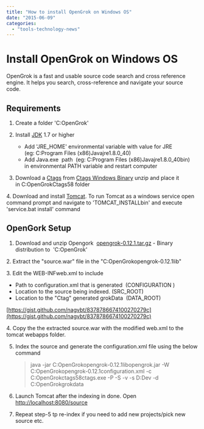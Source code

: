 ```yaml
---
title: "How to install OpenGrok on Windows OS"
date: "2015-06-09"
categories: 
  - "tools-technology-news"
---
```

<!--markdownlint-disable MD013 MD029 MD036 MD024 MD033 MD040 MD042 MD001 MD051 MD025 MD052-->
# Install OpenGrok on Windows OS
<!--markdownlint-disable MD013 MD029 MD036 MD024 MD033 MD040 MD042 MD001 MD051 MD025 MD052-->
OpenGrok is a fast and usable source code search and cross reference engine. It helps you search, cross-reference and navigate your source code.

## Requirements

1. Create a folder 'C:OpenGrok'

2. Install [JDK](http://www.oracle.com/technetwork/java/) 1.7 or higher

    - Add 'JRE\_HOME' environmental variable with value for JRE (eg: C:Program Files (x86)Javajre1.8.0\_40)
    - Add Java.exe  path  (eg: C:Program Files (x86)Javajre1.8.0\_40bin) in environmental PATH variable and restart computer

3. Download a [Ctags](http://ctags.sourceforge.net/) from [Ctags Windows Binary](http://ctags.sourceforge.net/) unzip and place it in C:OpenGrokCtags58 folder

4. Download and install [Tomcat](http://tomcat.apache.org/download-70.cgi). To run Tomcat as a windows service open command prompt and navigate to 'TOMCAT\_INSTALLbin' and execute 'service.bat install' command

## OpenGork Setup

1. Download and unzip Opengork  [opengrok-0.12.1.tar.gz](http://java.net/projects/opengrok/downloads/download/opengrok-0.12.1.tar.gz) - Binary distribution to  'C:OpenGrok'

2. Extract the "source.war" file in the "C:OpenGrokopengrok-0.12.1lib"

3. Edit the WEB-INFweb.xml to include

- Path to configuration.xml that is generated  (CONFIGURATION )
- Location to the source being indexed. (SRC\_ROOT)
- Location to the "Ctag" generated grokData  (DATA\_ROOT)

[https://gist.github.com/nagvbt/8378786674100270279c](https://gist.github.com/nagvbt/8378786674100270279c)

4. Copy the the extracted source.war with the modified web.xml to the tomcat webapps folder.

5. Index the source and generate the configuration.xml file using the below command

    > java -jar C:OpenGrokopengrok-0.12.1libopengrok.jar -W C:OpenGrokopengrok-0.12.1configuration.xml -c C:OpenGrokctags58ctags.exe -P -S -v -s D:Dev -d C:OpenGrokgrokdata

6. Launch Tomcat after the indexing in done. Open [http://localhost:8080/source](http://localhost:8080/source)

7. Repeat step-5 tp re-index if you need to add new projects/pick new source etc.
